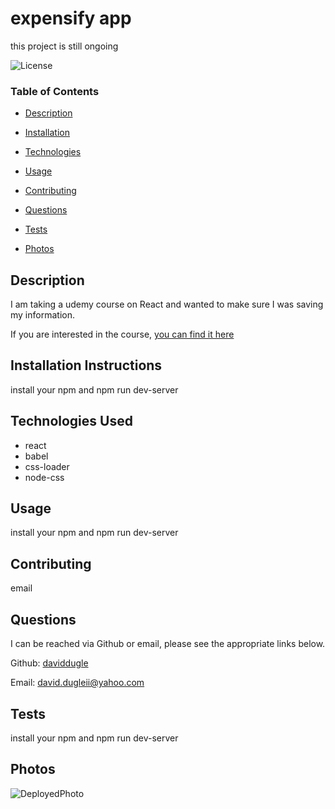 # expensify app


this project is still ongoing




![License](https://img.shields.io/badge/license-MIT%20License-green)









### Table of Contents


* [Description](#Description)

* [Installation](#Installation)

* [Technologies](#Technologies)

* [Usage](##Usage)

* [Contributing](#Contributing)

* [Questions](#Questions)

* [Tests](#Tests)

* [Photos](#Photos)

















## Description

I am taking a udemy course on React and wanted to make sure I was saving my information.
 

If you are interested in the course, <a href='https://www.udemy.com/course/react-2nd-edition/' target='_blank'>you can find it here</a>








## Installation Instructions

install your npm and npm run dev-server




## Technologies Used

* react
* babel
* css-loader
* node-css





## Usage

install your npm and npm run dev-server







## Contributing

email





## Questions

I can be reached via Github or email, please see the appropriate links below.

Github:
<a href='https://github.com/daviddugle' target='_blank'>daviddugle</a>

Email:
<a href='mailto:david.dugleii@yahoo.com'>david.dugleii@yahoo.com</a>





## Tests

install your npm and npm run dev-server



## Photos

![DeployedPhoto]()






